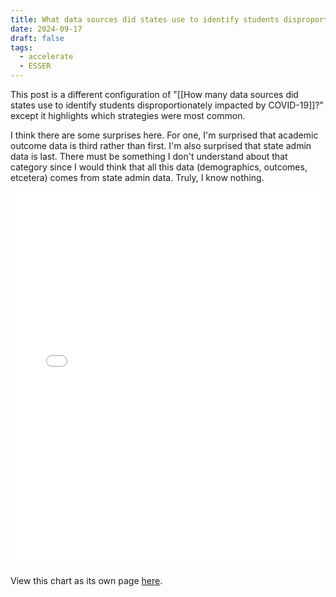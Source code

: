 ```yaml
---
title: What data sources did states use to identify students disproportionately impacted by COVID-19?
date: 2024-09-17
draft: false
tags:
  - accelerate
  - ESSER
---
```

 
This post is a different configuration of "[[How many data sources did states use to identify students disproportionately impacted by COVID-19]]?" except it highlights which strategies were most common. 

I think there are some surprises here. For one, I'm surprised that academic outcome data is third rather than first. I'm also surprised that state admin data is last. There must be something I don't understand about that category since I would think that all this data (demographics, outcomes, etcetera) comes from state admin data. Truly, I know nothing.

<iframe src="state_data_used_bar.html" width="100%" height="600px" frameborder="0"></iframe>

View this chart as its own page [here](https://log.jasongodfrey.info/html-files/state_data_used_bar.html).